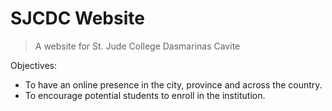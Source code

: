 # SJCDC Website
> A website for St. Jude College Dasmarinas Cavite

Objectives:
- To have an online presence in the city, province and across the country.
- To encourage potential students to enroll in the institution.
